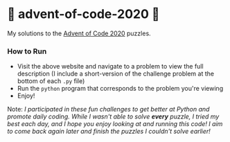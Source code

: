 # 🎄 advent-of-code-2020 🎄
My solutions to the [Advent of Code 2020](https://adventofcode.com/2020/) puzzles.

### How to Run
- Visit the above website and navigate to a problem to view the full description (I include a short-version of the challenge problem at the bottom of each ``.py`` file)
- Run the ``python`` program that corresponds to the problem you're viewing
- Enjoy!

Note: _I participated in these fun challenges to get better at Python and promote daily coding. While I wasn't able to solve **every** puzzle, I tried my best each day, and I hope you enjoy looking at and running this code! I aim to come back again later and finish the puzzles I couldn't solve earlier!_
